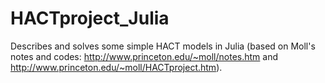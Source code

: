 # HACTproject_Julia
Describes and solves some simple HACT models in Julia (based on Moll's notes and codes: http://www.princeton.edu/~moll/notes.htm and http://www.princeton.edu/~moll/HACTproject.htm).
